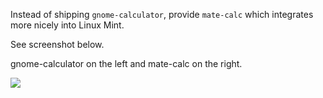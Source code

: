 Instead of shipping `gnome-calculator`, provide `mate-calc` which integrates more nicely into Linux Mint.

See screenshot below.

gnome-calculator on the left and mate-calc on the right.

![](https://i.imgur.com/UWwqm5E.png)
